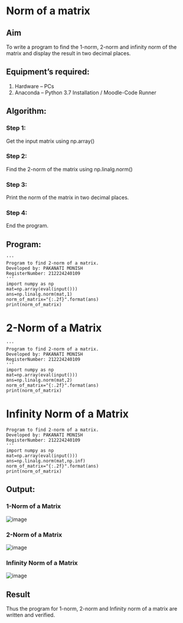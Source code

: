 # Norm of a matrix
## Aim
To write a program to find the 1-norm, 2-norm and infinity norm of the matrix and display the result in two decimal places.
## Equipment’s required:
1.	Hardware – PCs
2.	Anaconda – Python 3.7 Installation / Moodle-Code Runner
## Algorithm:
### Step 1:
Get the input matrix using np.array()   
### Step 2:
Find the 2-norm of the matrix using np.linalg.norm()
### Step 3:
Print the norm of the matrix in two decimal places.
### Step 4:
End the program.
## Program:
```
'''
Program to find 2-norm of a matrix.
Developed by: PAKANATI MONISH
RegisterNumber: 212224240109
'''
import numpy as np
mat=np.array(eval(input()))
ans=np.linalg.norm(mat,1)
norm_of_matrix="{:.2f}".format(ans)
print(norm_of_matrix)
```

# 2-Norm of a Matrix
```
'''
Program to find 2-norm of a matrix.
Developed by: PAKANATI MONISH
RegisterNumber: 212224240109
'''
import numpy as np
mat=np.array(eval(input()))
ans=np.linalg.norm(mat,2)
norm_of_matrix="{:.2f}".format(ans)
print(norm_of_matrix)
```

# Infinity Norm of a Matrix
```
Program to find 2-norm of a matrix.
Developed by: PAKANATI MONISH
RegisterNumber: 212224240109
'''
import numpy as np
mat=np.array(eval(input()))
ans=np.linalg.norm(mat,np.inf)
norm_of_matrix="{:.2f}".format(ans)
print(norm_of_matrix)
```
## Output:
### 1-Norm of a Matrix
![image](https://github.com/user-attachments/assets/da3f4b6c-7665-4d5d-834a-f43564460624)

### 2-Norm of a Matrix
![image](https://github.com/user-attachments/assets/9eeec5c2-3f17-4a4c-b09d-31d0e143bc5f)

### Infinity Norm of a Matrix
![image](https://github.com/user-attachments/assets/69ae35fc-1bb9-4ad5-865b-1f0c47619bb6)


## Result
Thus the program for 1-norm, 2-norm and Infinity norm of a matrix are written and verified.
